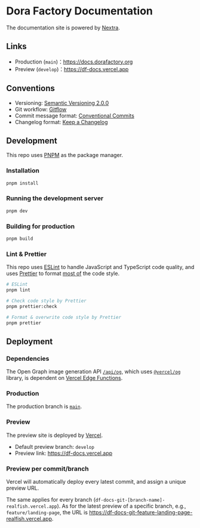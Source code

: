 # Dora Factory Documentation

The documentation site is powered by [Nextra](https://github.com/shuding/nextra).

## Links

- Production (`main`)：<https://docs.dorafactory.org>
- Preview (`develop`)：<https://df-docs.vercel.app>

## Conventions

- Versioning: [Semantic Versioning 2.0.0](https://semver.org/spec/v2.0.0.html)
- Git workflow: [Gitflow](https://www.atlassian.com/git/tutorials/comparing-workflows/gitflow-workflow)
- Commit message format: [Conventional Commits](https://www.conventionalcommits.org/en/v1.0.0/)
- Changelog format: [Keep a Changelog](https://keepachangelog.com/en/1.0.0/)

## Development

This repo uses [PNPM](https://pnpm.io/) as the package manager.

### Installation

```bash
pnpm install
```

### Running the development server

```bash
pnpm dev
```

### Building for production

```bash
pnpm build
```

### Lint & Prettier

This repo uses [ESLint](https://eslint.org/) to handle JavaScript and TypeScript code quality, and uses [Prettier](https://prettier.io/) to format [most of](.prettierignore) the code style.

```bash
# ESLint
pnpm lint
```

```bash
# Check code style by Prettier
pnpm prettier:check
```

```bash
# Format & overwrite code style by Prettier
pnpm prettier
```

## Deployment

### Dependencies

The Open Graph image generation API [`/api/og`](pages/api/og.tsx), which uses [`@vercel/og`](https://vercel.com/docs/functions/edge-functions/og-image-generation) library, is dependent on [Vercel Edge Functions](https://vercel.com/docs/functions/edge-functions).

### Production

The production branch is [`main`](https://github.com/github/renaming).

### Preview

The preview site is deployed by [Vercel](https://vercel.com/).

- Default preview branch: `develop`
- Preview link: <https://df-docs.vercel.app>

### Preview per commit/branch

Vercel will automatically deploy every latest commit, and assign a unique preview URL.

The same applies for every branch (`df-docs-git-[branch-name]-realfish.vercel.app`). As for the latest preview of a specific branch, e.g., `feature/landing-page`, the URL is <https://df-docs-git-feature-landing-page-realfish.vercel.app>.
